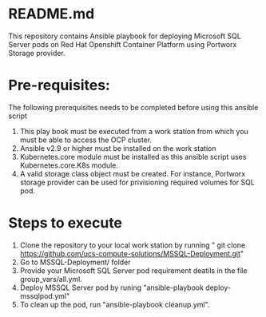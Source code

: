 # README.md


This repository contains Ansible playbook for deploying  Microsoft SQL Server pods on Red Hat Openshift Container Platform using Portworx Storage provider.

Pre-requisites: 
===========================================================================================================================

The following prerequisites needs to be completed before using this ansible script

1) This play book must be executed from a work station from which you must be able to access the OCP cluster.
2) Ansible v2.9 or higher  must be installed on the work station 
3) Kubernetes.core module must be installed as this ansible script uses Kubernetes.core.K8s module.
4) A valid storage class object must be created. For instance, Portworx storage provider can be used for privisioning required volumes for SQL pod.

Steps to execute
===========================================================================================================================

1) Clone the repository to your local work station by running " git clone  https://github.com/ucs-compute-solutions/MSSQL-Deployment.git"
2) Go to MSSQL-Deployment/ folder
3) Provide your Microsoft SQL Server pod requirement deatils in the file group_vars/all.yml.
4) Deploy MSSQL Server pod by runing "ansible-playbook deploy-mssqlpod.yml"
5) To clean up the pod, run "ansible-playbook cleanup.yml".

